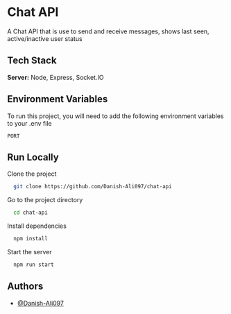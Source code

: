 # Chat API

A Chat API that is use to send and receive messages, shows last seen, active/inactive user status

## Tech Stack

**Server:** Node, Express, Socket.IO

## Environment Variables

To run this project, you will need to add the following environment variables to your .env file

`PORT`

## Run Locally

Clone the project

```bash
  git clone https://github.com/Danish-Ali097/chat-api
```

Go to the project directory

```bash
  cd chat-api
```

Install dependencies

```bash
  npm install
```

Start the server

```bash
  npm run start
```


## Authors

- [@Danish-Ali097](https://github.com/Danish-Ali097)

